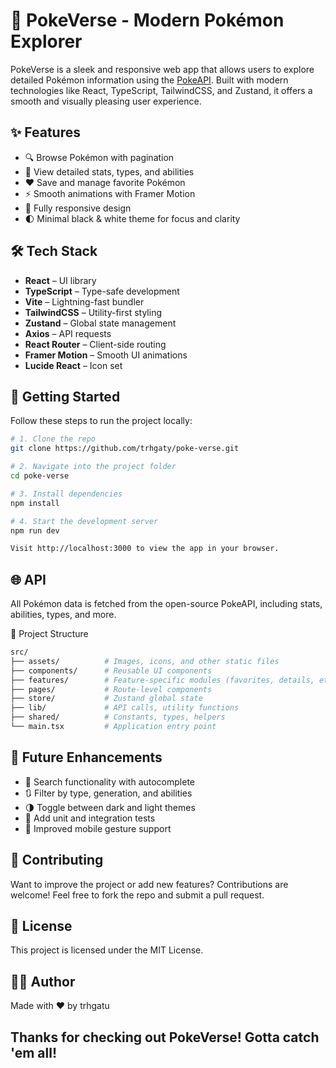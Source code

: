 # 🌌 PokeVerse - Modern Pokémon Explorer

PokeVerse is a sleek and responsive web app that allows users to explore detailed Pokémon information using the [PokeAPI](https://pokeapi.co/). Built with modern technologies like React, TypeScript, TailwindCSS, and Zustand, it offers a smooth and visually pleasing user experience.

## ✨ Features

- 🔍 Browse Pokémon with pagination
- 📄 View detailed stats, types, and abilities
- ❤️ Save and manage favorite Pokémon
- ⚡ Smooth animations with Framer Motion
- 📱 Fully responsive design
- 🌓 Minimal black & white theme for focus and clarity

## 🛠️ Tech Stack

- **React** – UI library  
- **TypeScript** – Type-safe development  
- **Vite** – Lightning-fast bundler  
- **TailwindCSS** – Utility-first styling  
- **Zustand** – Global state management  
- **Axios** – API requests  
- **React Router** – Client-side routing  
- **Framer Motion** – Smooth UI animations  
- **Lucide React** – Icon set  

## 🚀 Getting Started

Follow these steps to run the project locally:

```bash
# 1. Clone the repo
git clone https://github.com/trhgaty/poke-verse.git

# 2. Navigate into the project folder
cd poke-verse

# 3. Install dependencies
npm install

# 4. Start the development server
npm run dev

Visit http://localhost:3000 to view the app in your browser.
```

## 🌐 API
All Pokémon data is fetched from the open-source PokeAPI, including stats, abilities, types, and more.

📁 Project Structure
```bash
src/
├── assets/          # Images, icons, and other static files
├── components/      # Reusable UI components
├── features/        # Feature-specific modules (favorites, details, etc.)
├── pages/           # Route-level components
├── store/           # Zustand global state
├── lib/             # API calls, utility functions
├── shared/          # Constants, types, helpers
└── main.tsx         # Application entry point
```
## 🧪 Future Enhancements

- 🔎 Search functionality with autocomplete
- 🔃 Filter by type, generation, and abilities
- 🌗 Toggle between dark and light themes
- 🧪 Add unit and integration tests
- 📱 Improved mobile gesture support

## 🤝 Contributing

Want to improve the project or add new features? Contributions are welcome!
Feel free to fork the repo and submit a pull request.

## 📄 License

This project is licensed under the MIT License.

## 👨‍💻 Author

Made with ❤️ by trhgatu

## Thanks for checking out PokeVerse! Gotta catch 'em all!
